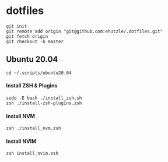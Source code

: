 # dotfiles
```
git init
git remote add origin "git@github.com:ehutzle/.dotfiles.git"
git fetch origin
git checkout -b master
```

## Ubuntu 20.04
```
cd ~/.scripts/ubuntu20.04 
```

#### Install ZSH & Plugins
```
sudo -E bash ./install_zsh.sh
zsh ./install-zsh-plugins.zsh
```

#### Install NVM
```
zsh ./install_nvm.zsh
```

#### Install NVIM
```
zsh install_nvim.zsh
```
